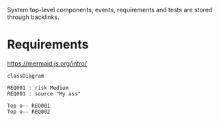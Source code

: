 System top-level components, events, requirements and tests are stored through backlinks.

# Requirements
https://mermaid.js.org/intro/
```mermaid
classDiagram

REQ001 : risk Medium
REQ001 : source "My ass"

Top o-- REQ001
Top o-- REQ002


```